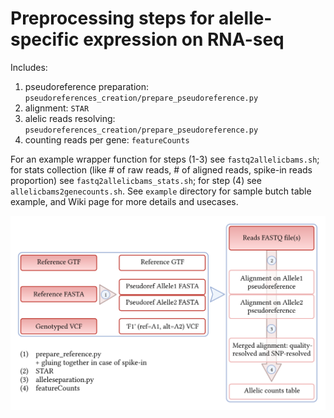 # Preprocessing steps for alelle-specific expression on RNA-seq
Includes:
1. pseudoreference preparation: `pseudoreferences_creation/prepare_pseudoreference.py`
2. alignment: `STAR`
3. alelic reads resolving: `pseudoreferences_creation/prepare_pseudoreference.py`
4. counting reads per gene: `featureCounts`

For an example wrapper function for steps (1-3) see `fastq2allelicbams.sh`; for stats collection (like # of raw reads, # of aligned reads, spike-in reads proportion) see `fastq2allelicbams_stats.sh`; for step (4) see `allelicbams2genecounts.sh`. See `example` directory for sample butch table example, and Wiki page for more details and usecases.

![pic](https://github.com/gimelbrantlab/fastq2allelictabs/blob/main/schemes/ase-preprocessing-outline.png)
